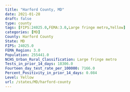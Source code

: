 ```yaml
---
title: "Harford County, MD"
date: 2021-01-28
draft: false
type: county
tags: [FIPS:24025.0,FEMA:3.0,Large fringe metro,Yellow]
categories: [MD]
County: Harford County
State: MD
FIPS: 24025.0
FEMA_Region: 3.0
Population: 255441.0
NCHS_Urban_Rural_Classification: Large fringe metro
Tests_in_prior_14_days: 18306.0
Fourteen_day_test_rate_per_100000: 7166.0
Percent_Positivity_in_prior_14_days: 0.084
Level: Yellow
url: /states/MD/harford-county
---
```



